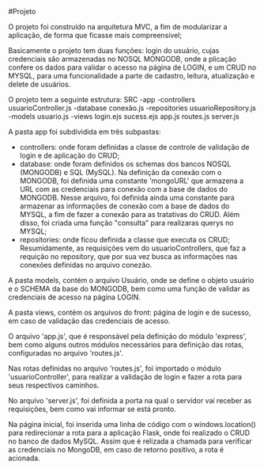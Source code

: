 #Projeto

O projeto foi construído na arquitetura MVC, a fim de modularizar a aplicação, de forma que ficasse mais compreensível;

Basicamente o projeto tem duas funções: login do usuário, cujas credenciais são armazenadas no NOSQL MONGODB, onde a plicação confere os dados para validar o acesso na página de LOGIN,
e um CRUD no MYSQL, para uma funcionalidade a parte de cadastro, leitura, atualização e delete de usuários.

O projeto tem a seguinte estrutura:
SRC
  -app
    -controllers
      usuarioController.js
    -database
      conexão.js
    -repositories
        usuarioRepository.js
  -models
    usuario.js
  -views
    login.ejs
    sucess.ejs
  app.js
  routes.js
  server.js

A pasta app foi subdividida em três subpastas:
  - controllers: onde foram definidas a classe de controle de validação de login e de aplicação do CRUD;
  - database: onde foram definidos os schemas dos bancos NOSQL (MONGODB) e SQL (MySQL). Na definição da conexão com o MONGODB,
    foi definida uma constante 'mongoURL' que armazena a URL com as credenciais para conexão com a base de dados do MONGODB.
    Nesse arquivo, foi definida ainda uma constante para armazenar as informações de conexão com a base de dados do MYSQL,
    a fim de fazer a conexão para as tratativas do CRUD. Além disso, foi criada uma função "consulta" para realizaras querys no MYSQL;
  - repositories: onde ficou definida a classe que executa os CRUD;
Resumidamente, as requisições vem do usuarioControllers, que faz a requição no repository, que por sua vez busca as informações nas conexões definidas no arquivo conezão.

A pasta models, contém o arquivo Usuário, onde se define o objeto usuário e o SCHEMA da base do MONGODB, bem como uma função de validar as credenciais de acesso na página LOGIN.

A pasta views, contém os arquivos do front: página de login e de sucesso, em caso de validação das credenciais de acesso.
  

O arquivo 'app.js', que é responsável pela definição do módulo 'express', bem como alguns outros módulos necessários para definição das rotas, 
configuradas no arquivo 'routes.js'. 

Nas rotas definidas no arquivo 'routes.js', foi importado o módulo 'usuarioController', para realizar a validação de login e fazer a rota para seus respectivos caminhos.

No arquivo 'server.js', foi definida a porta na qual o servidor vai receber as requisições, bem como vai informar se está pronto.

Na página inicial, foi inserida uma linha de código com o windows.location() para redirecionar a rota para a aplicação Flask, onde foi realizado o CRUD no banco de dados MySQL.
Assim que é relizada a chamada para verificar as credenciais no MongoDB, em caso de retorno positivo, a rota é acionada.
